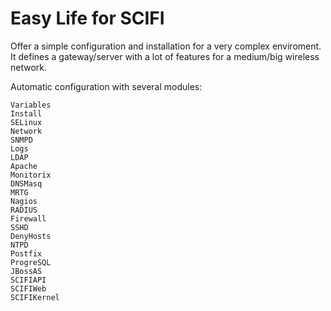 Easy Life for SCIFI
===================

Offer a simple configuration and installation for a very complex enviroment.
It defines a gateway/server with a lot of features for a medium/big wireless network.

Automatic configuration with several modules:


    Variables
    Install
    SELinux
    Network
    SNMPD
    Logs
    LDAP
    Apache
    Monitorix
    DNSMasq
    MRTG
    Nagios
    RADIUS
    Firewall
    SSHD
    DenyHosts
    NTPD
    Postfix
    ProgreSQL
    JBossAS
    SCIFIAPI
    SCIFIWeb
    SCIFIKernel
